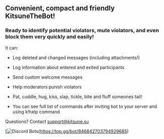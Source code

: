 ## Convenient, compact and friendly KitsuneTheBot!
### Ready to identify potential violators, mute violators, and even block them very quickly and easily!

It can:

- Log deleted and changed messages (including attachments!)
- Log information about entered and exited participants
- Send custom welcome messages
- Help moderators punish violators
- Pat, cuddle, hug, kiss, slap, tickle, bite and fluff someones tail!


- You can see full list of commands after inviting bot to your server and using k!help command

Questions? Contact support@kitsune.su


[![Discord Bots](https://top.gg/api/widget/servers/846842703794929685.svg)(https://top.gg/bot/846842703794929685)
